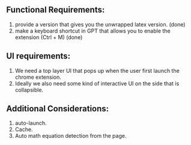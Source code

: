## Functional Requirements:
1. provide a version that gives you the unwrapped latex version. (done)
2. make a keyboard shortcut in GPT that allows you to enable the extension (Ctrl + M) (done)



## UI requirements:
1. We need a top layer UI that pops up when the user first launch the chrome extension.
2. Ideally we also need some kind of interactive UI on the side that is collapsible.

## Additional Considerations:
1. auto-launch.
2. Cache.
3. Auto math equation detection from the page.